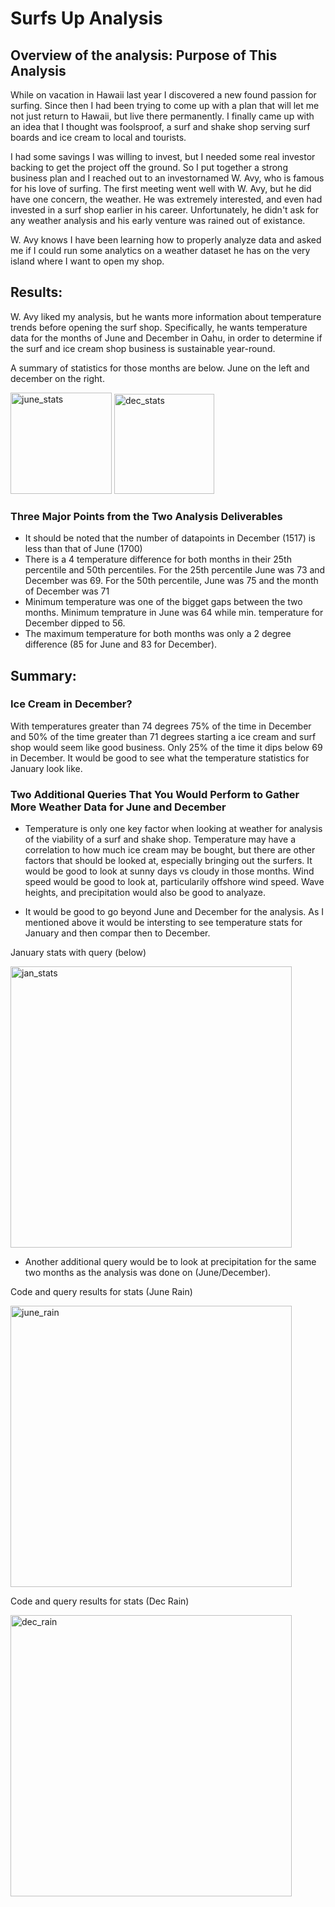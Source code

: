 # Surfs Up Analysis
## Overview of the analysis: Purpose of This Analysis

While on vacation in Hawaii last year I discovered a new found passion for surfing. Since then I had been trying to come up with a plan that will let me not just return to Hawaii, but live there permanently. I finally came up with an idea that I thought was foolsproof, a surf and shake shop serving surf boards and ice cream to local and tourists. 

I had some savings I was willing to invest, but I needed some real investor backing to get the project off the ground. So I put together a strong business plan and I reached out to an investornamed W. Avy, who is famous for his love of surfing. The first meeting went well with W. Avy, but he did have one concern, the weather. He was extremely interested, and even had invested in a surf shop earlier in his career. Unfortunately, he didn't ask for any weather analysis and his early venture was rained out of existance. 

W. Avy knows I have been learning how to properly analyze data and asked me if I could run some analytics on a weather dataset he has on the very island where I want to open my shop.


## Results: 

W. Avy liked my analysis, but he wants more information about temperature trends before opening the surf shop. Specifically, he wants temperature data for the months of June and December in Oahu, in order to determine if the surf and ice cream shop business is sustainable year-round.

A summary of statistics for those months are below. June on the left and december on the right.

<img width="162" alt="june_stats" src="https://user-images.githubusercontent.com/102890151/171055643-b92034c8-5bb9-46a0-8503-e1c21b5c5124.png"> <img width="160" alt="dec_stats" src="https://user-images.githubusercontent.com/102890151/171055652-78c74b8e-f900-47c3-9685-cc8aff243e00.png">

### Three Major Points from the Two Analysis Deliverables

* It should be noted that the number of datapoints in December (1517) is less than that of June (1700)
* There is a 4 temperature difference for both months in their 25th percentile and 50th percentiles. For the 25th percentile June was 73 and December was 69. For the 50th percentile, June was 75 and the month of December was 71
* Minimum temperature was one of the bigget gaps between the two months. Minimum temprature in June was 64 while min. temperature for December dipped to 56.
* The maximum temperature for both months was only a 2 degree difference (85 for June and 83 for December).

## Summary: 
### Ice Cream in December?

With temperatures greater than 74 degrees 75% of the time in December and 50% of the time greater than 71 degrees starting a ice cream and surf shop would seem like good business. Only 25% of the time it dips below 69 in December. It would be good to see what the temperature statistics for January look like.

### Two Additional Queries That You Would Perform to Gather More Weather Data for June and December

* Temperature is only one key factor when looking at weather for analysis of the viability of a surf and shake shop. Temperature may have a correlation to how much ice cream may be bought, but there are other factors that should be looked at, especially bringing out the surfers. It would be good to look at sunny days vs cloudy in those months. Wind speed would be good to look at, particularily offshore wind speed. Wave heights, and precipitation would also be good to analyaze. 

* It would be good to go beyond June and December for the analysis. As I mentioned above it would be intersting to see temperature stats for January and then compar then to December.

January stats with query (below)

<img width="450" alt="jan_stats" src="https://user-images.githubusercontent.com/102890151/171063531-fdc31f27-ab64-4198-bd15-cdbe8238fd97.png">

* Another additional query would be to look at precipitation for the same two months as the analysis was done on (June/December). 

Code and query results for stats (June Rain)

<img width="450" alt="june_rain" src="https://user-images.githubusercontent.com/102890151/171068837-d4d512a5-f60f-4a79-9be1-a529a0f0c1b1.png">

Code and query results for stats (Dec Rain)

<img width="450" alt="dec_rain" src="https://user-images.githubusercontent.com/102890151/171068839-2622bd92-0b32-48fc-bcb8-136063c177ac.png">


